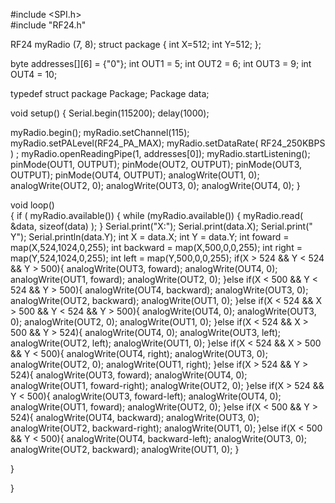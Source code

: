 #include <SPI.h>  
#include "RF24.h" 

RF24 myRadio (7, 8); 
struct package
{
  int X=512;
  int Y=512;
};

byte addresses[][6] = {"0"}; 
int OUT1 = 5;
int OUT2 = 6;
int OUT3 = 9;
int OUT4 = 10;


typedef struct package Package;
Package data;

void setup() 
{
  Serial.begin(115200);
  delay(1000);

  myRadio.begin(); 
  myRadio.setChannel(115); 
  myRadio.setPALevel(RF24_PA_MAX);
  myRadio.setDataRate( RF24_250KBPS ) ; 
  myRadio.openReadingPipe(1, addresses[0]);
  myRadio.startListening();
  pinMode(OUT1, OUTPUT);
  pinMode(OUT2, OUTPUT);
  pinMode(OUT3, OUTPUT);
  pinMode(OUT4, OUTPUT);
  analogWrite(OUT1, 0);
  analogWrite(OUT2, 0);
  analogWrite(OUT3, 0);
  analogWrite(OUT4, 0);
}


void loop()  
{
  if ( myRadio.available()) 
  {
    while (myRadio.available())
    {
      myRadio.read( &data, sizeof(data) );
    }
    Serial.print("X:");
    Serial.print(data.X);
    Serial.print("      Y");
    Serial.println(data.Y);
    int X = data.X;
    int Y = data.Y;
    int foward = map(X,524,1024,0,255);
    int backward = map(X,500,0,0,255);
    int right = map(Y,524,1024,0,255);
    int left = map(Y,500,0,0,255);
    if(X > 524 && Y < 524 && Y > 500){
      analogWrite(OUT3, foward);
      analogWrite(OUT4, 0);
      analogWrite(OUT1, foward);
      analogWrite(OUT2, 0);
    }else if(X < 500 && Y < 524 && Y > 500){
      analogWrite(OUT4, backward);
      analogWrite(OUT3, 0);
      analogWrite(OUT2, backward);
      analogWrite(OUT1, 0);
    }else if(X < 524 && X > 500 && Y < 524 && Y > 500){
      analogWrite(OUT4, 0);
      analogWrite(OUT3, 0);
      analogWrite(OUT2, 0);
      analogWrite(OUT1, 0);
    }else if(X < 524 && X > 500 && Y > 524){
      analogWrite(OUT4, 0);
      analogWrite(OUT3, left);
      analogWrite(OUT2, left);
      analogWrite(OUT1, 0);
    }else if(X < 524 && X > 500 && Y < 500){
      analogWrite(OUT4, right);
      analogWrite(OUT3, 0);
      analogWrite(OUT2, 0);
      analogWrite(OUT1, right);
    }else if(X > 524 && Y > 524){
      analogWrite(OUT3, foward);
      analogWrite(OUT4, 0);
      analogWrite(OUT1, foward-right);
      analogWrite(OUT2, 0);
    }else if(X > 524 && Y < 500){
      analogWrite(OUT3, foward-left);
      analogWrite(OUT4, 0);
      analogWrite(OUT1, foward);
      analogWrite(OUT2, 0);
    }else if(X < 500 && Y > 524){
      analogWrite(OUT4, backward);
      analogWrite(OUT3, 0);
      analogWrite(OUT2, backward-right);
      analogWrite(OUT1, 0);
    }else if(X < 500 && Y < 500){
      analogWrite(OUT4, backward-left);
      analogWrite(OUT3, 0);
      analogWrite(OUT2, backward);
      analogWrite(OUT1, 0);
    }
    
  }

}
